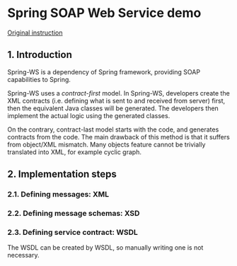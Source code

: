 # Spring SOAP Web Service demo

[Original instruction](https://forum.simidoc.vn/d/11-tao-mot-soap-web-service-don-gian-voi-spring)

## 1. Introduction

Spring-WS is a dependency of Spring framework, providing SOAP capabilities to Spring.

Spring-WS uses a *contract-first* model. In Spring-WS, developers create the XML contracts (i.e. defining what is sent to and received from server) first, then the equivalent Java classes will be generated. The developers then implement the actual logic using the generated classes.

On the contrary, contract-last model starts with the code, and generates contracts from the code. The main drawback of this method is that it suffers from object/XML mismatch. Many objects feature cannot be trivially translated into XML, for example cyclic graph.

## 2. Implementation steps

### 2.1. Defining messages: XML

### 2.2. Defining message schemas: XSD

### 2.3. Defining service contract: WSDL

The WSDL can be created by WSDL, so manually writing one is not necessary.
